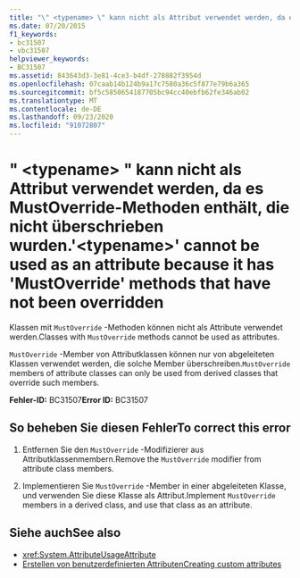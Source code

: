 ```yaml
---
title: "\" <typename> \" kann nicht als Attribut verwendet werden, da es MustOverride-Methoden enthält, die nicht überschrieben wurden."
ms.date: 07/20/2015
f1_keywords:
- bc31507
- vbc31507
helpviewer_keywords:
- BC31507
ms.assetid: 843643d3-3e81-4ce3-b4df-278882f3954d
ms.openlocfilehash: 07caab14b124b9a17c7580a36c5f877e79b6a365
ms.sourcegitcommit: bf5c5850654187705bc94cc40ebfb62fe346ab02
ms.translationtype: MT
ms.contentlocale: de-DE
ms.lasthandoff: 09/23/2020
ms.locfileid: "91072807"
---
```

# <a name="typename-cannot-be-used-as-an-attribute-because-it-has-mustoverride-methods-that-have-not-been-overridden"></a><span data-ttu-id="5265f-102">" \<typename> " kann nicht als Attribut verwendet werden, da es MustOverride-Methoden enthält, die nicht überschrieben wurden.</span><span class="sxs-lookup"><span data-stu-id="5265f-102">'\<typename>' cannot be used as an attribute because it has 'MustOverride' methods that have not been overridden</span></span>

<span data-ttu-id="5265f-103">Klassen mit `MustOverride` -Methoden können nicht als Attribute verwendet werden.</span><span class="sxs-lookup"><span data-stu-id="5265f-103">Classes with `MustOverride` methods cannot be used as attributes.</span></span>  
  
 <span data-ttu-id="5265f-104">`MustOverride` -Member von Attributklassen können nur von abgeleiteten Klassen verwendet werden, die solche Member überschreiben.</span><span class="sxs-lookup"><span data-stu-id="5265f-104">`MustOverride` members of attribute classes can only be used from derived classes that override such members.</span></span>  
  
 <span data-ttu-id="5265f-105">**Fehler-ID:** BC31507</span><span class="sxs-lookup"><span data-stu-id="5265f-105">**Error ID:** BC31507</span></span>  
  
## <a name="to-correct-this-error"></a><span data-ttu-id="5265f-106">So beheben Sie diesen Fehler</span><span class="sxs-lookup"><span data-stu-id="5265f-106">To correct this error</span></span>  
  
1. <span data-ttu-id="5265f-107">Entfernen Sie den `MustOverride` -Modifizierer aus Attributklassenmembern.</span><span class="sxs-lookup"><span data-stu-id="5265f-107">Remove the `MustOverride` modifier from attribute class members.</span></span>  
  
2. <span data-ttu-id="5265f-108">Implementieren Sie `MustOverride` -Member in einer abgeleiteten Klasse, und verwenden Sie diese Klasse als Attribut.</span><span class="sxs-lookup"><span data-stu-id="5265f-108">Implement `MustOverride` members in a derived class, and use that class as an attribute.</span></span>  
  
## <a name="see-also"></a><span data-ttu-id="5265f-109">Siehe auch</span><span class="sxs-lookup"><span data-stu-id="5265f-109">See also</span></span>

- <xref:System.AttributeUsageAttribute>
- [<span data-ttu-id="5265f-110">Erstellen von benutzerdefinierten Attributen</span><span class="sxs-lookup"><span data-stu-id="5265f-110">Creating custom attributes</span></span>](../programming-guide/concepts/attributes/creating-custom-attributes.md)
